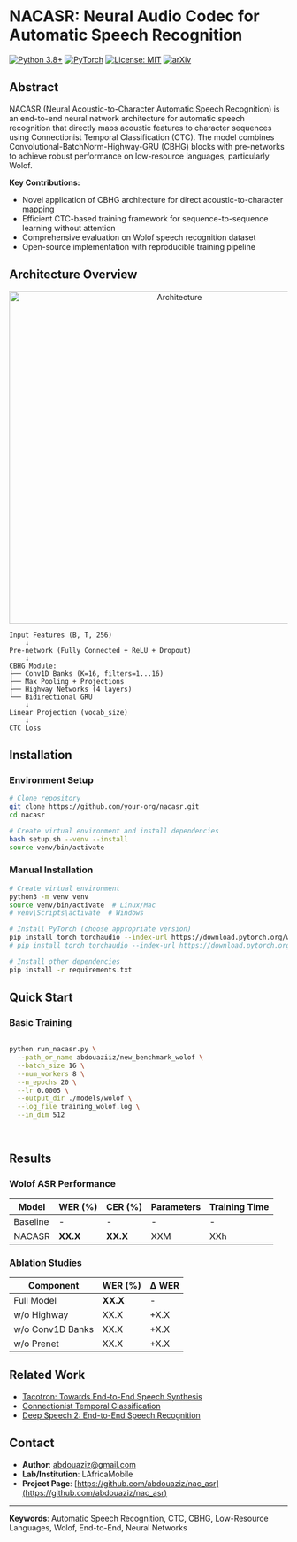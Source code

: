 # NACASR: Neural Audio Codec for Automatic Speech Recognition

[![Python 3.8+](https://img.shields.io/badge/python-3.8+-blue.svg)](https://www.python.org/downloads/)
[![PyTorch](https://img.shields.io/badge/PyTorch-2.0+-orange.svg)](https://pytorch.org/)
[![License: MIT](https://img.shields.io/badge/License-MIT-yellow.svg)](https://opensource.org/licenses/MIT)
[![arXiv](https://img.shields.io/badge/arXiv-2023.xxxxx-b31b1b.svg)](https://arxiv.org/)

## Abstract

NACASR (Neural Acoustic-to-Character Automatic Speech Recognition) is an end-to-end neural network architecture for automatic speech recognition that directly maps acoustic features to character sequences using Connectionist Temporal Classification (CTC). The model combines Convolutional-BatchNorm-Highway-GRU (CBHG) blocks with pre-networks to achieve robust performance on low-resource languages, particularly Wolof.

**Key Contributions:**
- Novel application of CBHG architecture for direct acoustic-to-character mapping
- Efficient CTC-based training framework for sequence-to-sequence learning without attention
- Comprehensive evaluation on Wolof speech recognition dataset
- Open-source implementation with reproducible training pipeline

## Architecture Overview


<div align="center">
  <img src="https://media.licdn.com/dms/image/v2/D4E22AQHVVT5s1ABhYQ/feedshare-shrink_2048_1536/B4EZjrpp.1HgA0-/0/1756300223754?e=1760572800&v=beta&t=YHaDsjS7qrNhcUwOXJ_MaRhs_EwkgkTLt0iBU2GnduI" alt="Architecture" width="600"/>
</div>


```
Input Features (B, T, 256) 
    ↓
Pre-network (Fully Connected + ReLU + Dropout)
    ↓
CBHG Module:
├── Conv1D Banks (K=16, filters=1...16)
├── Max Pooling + Projections
├── Highway Networks (4 layers)
└── Bidirectional GRU
    ↓
Linear Projection (vocab_size)
    ↓
CTC Loss
```

## Installation

### Environment Setup

```bash
# Clone repository
git clone https://github.com/your-org/nacasr.git
cd nacasr

# Create virtual environment and install dependencies
bash setup.sh --venv --install
source venv/bin/activate
```

### Manual Installation

```bash
# Create virtual environment
python3 -m venv venv
source venv/bin/activate  # Linux/Mac
# venv\Scripts\activate  # Windows

# Install PyTorch (choose appropriate version)
pip install torch torchaudio --index-url https://download.pytorch.org/whl/cu118  # CUDA 11.8
# pip install torch torchaudio --index-url https://download.pytorch.org/whl/cpu  # CPU-only

# Install other dependencies
pip install -r requirements.txt
```

## Quick Start

### Basic Training

```bash
 
python run_nacasr.py \
  --path_or_name abdouaziiz/new_benchmark_wolof \
  --batch_size 16 \
  --num_workers 8 \
  --n_epochs 20 \
  --lr 0.0005 \
  --output_dir ./models/wolof \
  --log_file training_wolof.log \
  --in_dim 512

 
```

## Results

### Wolof ASR Performance

| Model | WER (%) | CER (%) | Parameters | Training Time |
|-------|---------|---------|------------|---------------|
| Baseline | - | - | - | - |
| NACASR | **XX.X** | **XX.X** | XXM | XXh |

### Ablation Studies

| Component | WER (%) | Δ WER |
|-----------|---------|-------|
| Full Model | **XX.X** | - |
| w/o Highway | XX.X | +X.X |
| w/o Conv1D Banks | XX.X | +X.X |
| w/o Prenet | XX.X | +X.X |


## Related Work

- [Tacotron: Towards End-to-End Speech Synthesis](https://arxiv.org/abs/1703.10135)
- [Connectionist Temporal Classification](https://www.cs.toronto.edu/~graves/icml_2006.pdf)
- [Deep Speech 2: End-to-End Speech Recognition](https://arxiv.org/abs/1512.02595)

## Contact

- **Author**: abdouaziz@gmail.com
- **Lab/Institution**: LAfricaMobile
- **Project Page**: [https://github.com/abdouaziz/nac_asr](https://github.com/abdouaziz/nac_asr)

---

**Keywords**: Automatic Speech Recognition, CTC, CBHG, Low-Resource Languages, Wolof, End-to-End, Neural Networks
